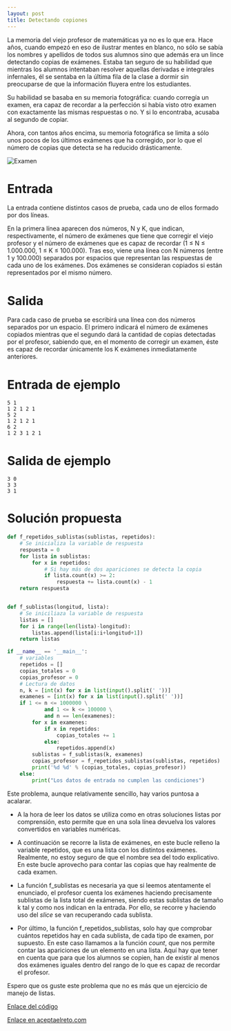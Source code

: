 ```yaml
---
layout: post
title: Detectando copiones
---
```

La memoria del viejo profesor de matemáticas ya no es lo que era. Hace años, cuando empezó en eso de ilustrar mentes en blanco, no sólo se sabía los nombres y apellidos de todos sus alumnos sino que además era un lince detectando copias de exámenes. Estaba tan seguro de su habilidad que mientras los alumnos intentaban resolver aquellas derivadas e integrales infernales, él se sentaba en la última fila de la clase a dormir sin preocuparse de que la información fluyera entre los estudiantes.

Su habilidad se basaba en su memoria fotográfica: cuando corregía un examen, era capaz de recordar a la perfección si había visto otro examen con exactamente las mismas respuestas o no. Y si lo encontraba, acusaba al segundo de copiar.

Ahora, con tantos años encima, su memoria fotográfica se limita a sólo unos pocos de los últimos exámenes que ha corregido, por lo que el número de copias que detecta se ha reducido drásticamente.

![Examen](https://www.aceptaelreto.com/pub/problems/v003/38/st/statements/images/examen.jpg)

# Entrada

La entrada contiene distintos casos de prueba, cada uno de ellos formado por dos líneas.

En la primera línea aparecen dos números, N y K, que indican, respectivamente, el número de exámenes que tiene que corregir el viejo profesor y el número de exámenes que es capaz de recordar (1 ≤ N ≤ 1.000.000, 1 ≤ K ≤ 100.000). Tras eso, viene una línea con N números (entre 1 y 100.000) separados por espacios que representan las respuestas de cada uno de los exámenes. Dos exámenes se consideran copiados si están representados por el mismo número.

# Salida

Para cada caso de prueba se escribirá una línea con dos números separados por un espacio. El primero indicará el número de exámenes copiados mientras que el segundo dará la cantidad de copias detectadas por el profesor, sabiendo que, en el momento de corregir un examen, éste es capaz de recordar únicamente los K exámenes inmediatamente anteriores.

# Entrada de ejemplo

```
5 1
1 2 1 2 1
5 2
1 2 1 2 1
6 2
1 2 3 1 2 1
```

# Salida de ejemplo

```
3 0
3 3
3 1
```
# Solución propuesta

``` python
def f_repetidos_sublistas(sublistas, repetidos):
    # Se inicializa la variable de respuesta
    respuesta = 0
    for lista in sublistas:
        for x in repetidos:
            # Si hay más de dos apariciones se detecta la copia
            if lista.count(x) >= 2:
                respuesta += lista.count(x) - 1
    return respuesta


def f_sublistas(longitud, lista):
    # Se iniciliaza la variable de respuesta
    listas = []
    for i in range(len(lista)-longitud):
        listas.append(lista[i:i+longitud+1])
    return listas

if __name__ == '__main__':
    # variables
    repetidos = []
    copias_totales = 0
    copias_profesor = 0
    # Lectura de datos
    n, k = [int(x) for x in list(input().split(' '))]
    examenes = [int(x) for x in list(input().split(' '))]
    if 1 <= n <= 1000000 \
            and 1 <= k <= 100000 \
            and n == len(examenes):
        for x in examenes:
            if x in repetidos:
                copias_totales += 1
            else:
                repetidos.append(x)
        sublistas = f_sublistas(k, examenes)
        copias_profesor = f_repetidos_sublistas(sublistas, repetidos)
        print('%d %d' % (copias_totales, copias_profesor))
    else:
        print("Los datos de entrada no cumplen las condiciones")
```

Este problema, aunque relativamente sencillo, hay varios puntosa a acalarar.

+   A la hora de leer los datos se utiliza como en otras soluciones listas por comprensión,
esto permite que en una sola línea devuelva los valores convertidos en variables numéricas.

+   A continuación se recorre la lista de exámenes, en este bucle relleno la variable
repetidos, que es una lista con los distintos exámenes. Realmente, no estoy seguro de
que el nombre sea del todo explicativo. En este bucle aprovecho para contar las
copias que hay realmente de cada examen.

+   La función f_sublistas es necesaria ya que si leemos atentamente el enunciado, el profesor
cuenta los exámenes haciendo precisamente sublistas de la lista total de exámenes, siendo estas
sublistas de tamaño k tal y como nos indican en la entrada. Por ello, se recorre y haciendo
uso del *slice* se van recuperando cada sublista.

+   Por último, la función f_repetidos_sublistas, solo hay que comprobar cuántos repetidos
hay en cada sublista, de cada tipo de examen, por supuesto. En este caso llamamos a la función
*count*, que nos permite contar las apariciones de un elemento en una lista. Aquí hay que tener
en cuenta que para que los alumnos se copien, han de existir al menos dos exámenes iguales
dentro del rango de lo que es capaz de recordar el profesor.

Espero que os guste este problema que no es más que un ejercicio de manejo de listas.

[Enlace del código](https://github.com/israelem/aceptaelreto/blob/master/codes/2017-06-19-detectando_copiones.py)

[Enlace en aceptaelreto.com](https://www.aceptaelreto.com/problem/statement.php?id=338&potw=1)

